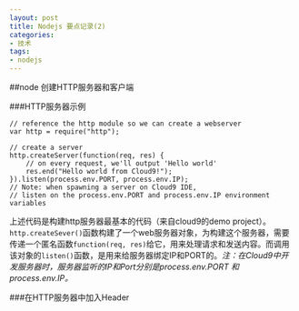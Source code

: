 ```yaml
---
layout: post
title: Nodejs 要点记录(2)
categories: 
- 技术
tags:
- nodejs
---
```


##node 创建HTTP服务器和客户端

###HTTP服务器示例
```
// reference the http module so we can create a webserver
var http = require("http");

// create a server
http.createServer(function(req, res) {
    // on every request, we'll output 'Hello world'
    res.end("Hello world from Cloud9!");
}).listen(process.env.PORT, process.env.IP);
// Note: when spawning a server on Cloud9 IDE, 
// listen on the process.env.PORT and process.env.IP environment variables
```
上述代码是构建http服务器最基本的代码（来自cloud9的demo project）。`http.createSever()`函数构建了一个web服务器对象，为构建这个服务器，需要传递一个匿名函数`function(req, res)`给它，用来处理请求和发送内容。而调用该对象的`listen()`函数，是用来给服务器绑定IP和PORT的。*注：在Cloud9中开发服务器时，服务器监听的IP和Port分别是process.env.PORT 和 process.env.IP。*

###在HTTP服务器中加入Header
